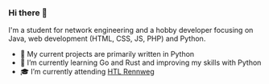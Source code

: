 ### Hi there 👋

I'm a student for network engineering and a hobby developer focusing on Java, web development (HTML, CSS, JS, PHP) and Python.

- 🔭 My current projects are primarily written in Python 
- 🌱 I’m currently learning Go and Rust and improving my skills with Python
- 🎓 I’m currently attending [HTL Rennweg](https://www.htlrennweg.at/)
